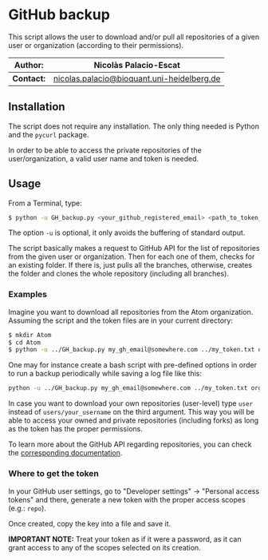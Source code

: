 # GitHub backup

This script allows the user to download and/or pull all repositories of a given
user or organization (according to their permissions).

**Author:**  | Nicolàs Palacio-Escat
------------ | ------------------------------------------
**Contact:** | nicolas.palacio@bioquant.uni-heidelberg.de


## Installation

The script does not require any installation. The only thing needed is Python
and the `pycurl` package.

In order to be able to access the private repositories of the user/organization,
a valid user name and token is needed.

## Usage

From a Terminal, type:

```bash
$ python -u GH_backup.py <your_github_registered_email> <path_to_token_file> <orgs|users>/<org/user_name>
```

The option `-u` is optional, it only avoids the buffering of standard output.

The script basically makes a request to GitHub API for the list of repositories
from the given user or organization. Then for each one of them, checks for an
existing folder. If there is, just pulls all the branches, otherwise, creates
the folder and clones the whole repository (including all branches).

### Examples

Imagine you want to download all repositories from the Atom organization.
Assuming the script and the token files are in your current directory:

```bash
$ mkdir Atom
$ cd Atom
$ python -u ../GH_backup.py my_gh_email@somewhere.com ../my_token.txt orgs/Atom
```

One may for instance create a bash script with pre-defined options in order to
run a backup periodically while saving a log file like this:

```bash
python -u ../GH_backup.py my_gh_email@somewhere.com ../my_token.txt orgs/Atom 2>&1 | tee my_log_file.txt
```

In case you want to download your own repositories (user-level) type `user`
instead of `users/your_username` on the third argument. This way you will be
able to access your owned and private repositories (including forks) as long as
the token has the proper permissions.

To learn more about the GitHub API regarding repositories, you can check the
[corresponding documentation](https://developer.github.com/v3/repos/).

### Where to get the token

In your GitHub user settings, go to "Developer settings" -> "Personal access
tokens" and there, generate a new token with the proper access scopes (e.g.:
`repo`).

Once created, copy the key into a file and save it.

**IMPORTANT NOTE:** Treat your token as if it were a password, as it can grant access to any of the scopes selected on its creation.
